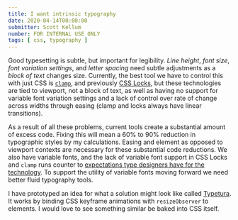 ```yaml
---
title: I want intrinsic typography
date: 2020-04-14T00:00:00
submitter: Scott Kellum
number: FOR INTERNAL USE ONLY
tags: [ css, typography ]
---
```


Good typesetting is subtle, but important for legibility. _Line height_, _font size_, _font variation settings_, and _letter spacing_ need subtle adjustments as a _block of text_ changes size. Currently, the best tool we have to control this with just CSS is [`clamp`](https://developer.mozilla.org/en-US/docs/Web/CSS/clamp), and previously [CSS Locks](https://blog.typekit.com/2016/08/17/flexible-typography-with-css-locks/), but these technologies are tied to viewport, not a block of text, as well as having no support for variable font variation settings and a lack of control over rate of change across widths through easing (clamp and locks always have linear transitions).

As a result of all these problems, current tools create a substantial amount of excess code. Fixing this will mean a 60% to 90% reduction in typographic styles by my calculations. Easing and element as opposed to viewport contexts are necessary for these substantial code reductions. We also have variable fonts, and the lack of variable font support in CSS Locks and `clamp` runs counter to [expectations type designers have for the technology](https://www.instagram.com/p/B81EnHGBtW3/). To support the utility of variable fonts moving forward we need better fluid typography tools.

I have prototyped an idea for what a solution might look like called [Typetura](https://github.com/typetura/Typetura-Core). It works by binding CSS keyframe animations with `resizeObserver` to elements. I would love to see something similar be baked into CSS itself.
